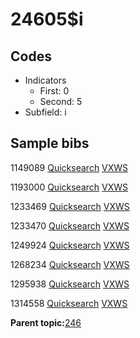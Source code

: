 # 24605$i

## Codes

-   Indicators
    -   First: 0
    -   Second: 5
-   Subfield: i

## Sample bibs

1149089 [Quicksearch](https://search.library.yale.edu/catalog/1149089) [VXWS](http://prodorbis.library.yale.edu:7014/vxws/GetHoldingsService?bibId=1149089)

1193000 [Quicksearch](https://search.library.yale.edu/catalog/1193000) [VXWS](http://prodorbis.library.yale.edu:7014/vxws/GetHoldingsService?bibId=1193000)

1233469 [Quicksearch](https://search.library.yale.edu/catalog/1233469) [VXWS](http://prodorbis.library.yale.edu:7014/vxws/GetHoldingsService?bibId=1233469)

1233470 [Quicksearch](https://search.library.yale.edu/catalog/1233470) [VXWS](http://prodorbis.library.yale.edu:7014/vxws/GetHoldingsService?bibId=1233470)

1249924 [Quicksearch](https://search.library.yale.edu/catalog/1249924) [VXWS](http://prodorbis.library.yale.edu:7014/vxws/GetHoldingsService?bibId=1249924)

1268234 [Quicksearch](https://search.library.yale.edu/catalog/1268234) [VXWS](http://prodorbis.library.yale.edu:7014/vxws/GetHoldingsService?bibId=1268234)

1295938 [Quicksearch](https://search.library.yale.edu/catalog/1295938) [VXWS](http://prodorbis.library.yale.edu:7014/vxws/GetHoldingsService?bibId=1295938)

1314558 [Quicksearch](https://search.library.yale.edu/catalog/1314558) [VXWS](http://prodorbis.library.yale.edu:7014/vxws/GetHoldingsService?bibId=1314558)

**Parent topic:**[246](../../tags/246/246.md)

